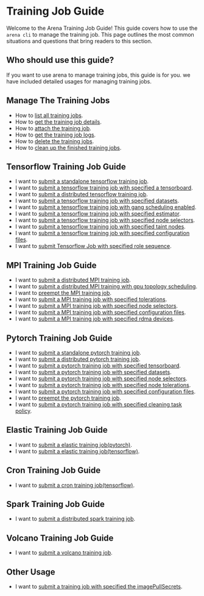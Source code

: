 # Training Job Guide

Welcome to the Arena Training Job Guide! This guide covers how to use the `arena cli` to manage the training job. This page outlines the most common situations and questions that bring readers to this section.


## Who should use this guide?

If you want to use arena to manage training jobs, this guide is for you. we have included detailed usages for managing training jobs.

## Manage The Training Jobs

* How to [list all training jobs](common/list_jobs.md).
* How to [get the training job details](common/get_job.md).
* How to [attach the training job](common/attach_job.md).
* How to [get the training job logs](common/get_job_logs.md). 
* How to [delete the training jobs](common/delete_jobs.md).
* How to [clean up the finished training jobs](common/prune_jobs.md). 

## Tensorflow Training Job Guide

* I want to [submit a standalone tensorflow training job](tfjob/standalone.md).
* I want to [submit a tensorflow training job with specified a tensorboard](tfjob/tensorboard.md).
* I want to [submit a distributed tensorflow training job](tfjob/distributed.md).
* I want to [submit a tensorflow training job with specified datasets](tfjob/dataset.md).
* I want to [submit a tensorflow training job with gang scheduling enabled](tfjob/gangschd.md).
* I want to [submit a tensorflow training job with specified estimator](tfjob/estimator.md).
* I want to [submit a tensorflow training job with specified node selectors](tfjob/selector.md).
* I want to [submit a tensorflow training job with specified taint nodes](tfjob/toleration.md).
* I want to [submit a tensorflow training job with specified configuration files](tfjob/assign_config_file.md).
* I want to [submit Tensorflow Job with specified role sequence](tfjob/role-sequence.md).

## MPI Training Job Guide

* I want to [submit a distributed MPI training job](mpijob/distributed.md).
* I want to [submit a distributed MPI training with gpu topology scheduling](mpijob/gputopology.md).
* I want to [preempt the MPI training job](mpijob/preempted.md).
* I want to [submit a MPI training job with specified tolerations](mpijob/toleration.md).
* I want to [submit a MPI training job with specified node selectors](mpijob/selector.md).
* I want to [submit a MPI training job with specified configuration files](mpijob/assign_config_file.md).
* I want to [submit a MPI training job with specified rdma devices](mpijob/rdma.md).


## Pytorch Training Job Guide

* I want to [submit a standalone pytorch training job](pytorchjob/standalone.md).
* I want to [submit a distributed pytorch training job](pytorchjob/distributed.md).
* I want to [submit a pytorch training job with specified tensorboard](pytorchjob/tensorboard.md).
* I want to [submit a pytorch training job with specified datasets](pytorchjob/distributed-data.md).
* I want to [submit a pytorch training job with specified node selectors](pytorchjob/node-selector.md).
* I want to [submit a pytorch training job with specified node tolerations](pytorchjob/node-toleration.md).
* I want to [submit a pytorch training job with specified configuration files](pytorchjob/assign-config-file.md).
* I want to [preempt the pytorch training job](pytorchjob/preempted.md).
* I want to [submit a pytorch training job with specified cleaning task policy](pytorchjob/clean-pod-policy.md).  

## Elastic Training Job Guide

* I want to [submit a elastic training job(pytorch)](etjob/elastictraining-pytorch-synthetic.md).
* I want to [submit a elastic training job(tensorflow)](etjob/elastictraining-tensorflow2-mnist.md).

## Cron Training Job Guide

* I want to [submit a cron training job(tensorflow)](cron/cron-tfjob.md).

## Spark Training Job Guide

* I want to [submit a distributed spark training job](sparkjob/distributed.md).

## Volcano Training Job Guide

* I want to [submit a volcano training job](volcanojob/volcanojob.md).

## Other Usage

* I want to [submit a training job with specified the imagePullSecrets](common/image-pull-secret.md).
